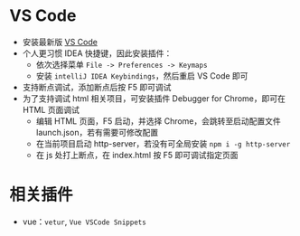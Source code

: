 


# VS Code

- 安装最新版 [VS Code](https://code.visualstudio.com/)
- 个人更习惯 IDEA 快捷键，因此安装插件：
    - 依次选择菜单 `File -> Preferences -> Keymaps`
    - 安装 `intelliJ IDEA Keybindings`，然后重启 VS Code 即可
- 支持断点调试，添加断点后按 F5 即可调试
- 为了支持调试 html 相关项目，可安装插件 Debugger for Chrome，即可在 HTML 页面调试
    - 编辑 HTML 页面，F5 启动，并选择 Chrome，会跳转至启动配置文件 launch.json，若有需要可修改配置
    - 在当前项目启动 http-server，若没有可全局安装 `npm i -g http-server`
    - 在 js 处打上断点，在 index.html 按 F5 即可调试指定页面


# 相关插件

- vue：`vetur`, `Vue VSCode Snippets`